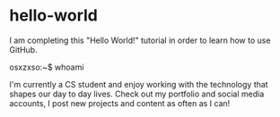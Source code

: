 # hello-world

I am completing this "Hello World!" tutorial in order to learn how to use GitHub.

osxzxso:~$ whoami

I'm currently a CS student and enjoy working with the technology that shapes our day to day lives. Check out my portfolio and social media accounts, I post new projects and content as often as I can!
